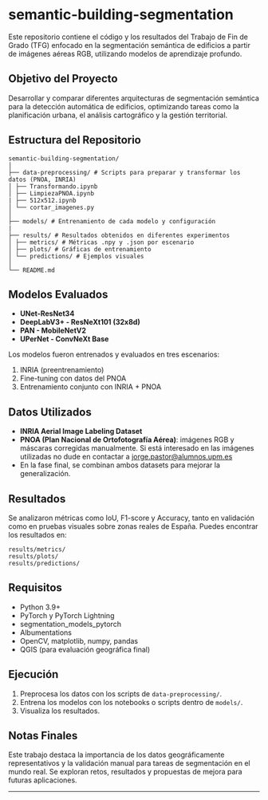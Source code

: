 # semantic-building-segmentation

Este repositorio contiene el código y los resultados del Trabajo de Fin de Grado (TFG) enfocado en la segmentación semántica de edificios a partir de imágenes aéreas RGB, utilizando modelos de aprendizaje profundo.

## Objetivo del Proyecto

Desarrollar y comparar diferentes arquitecturas de segmentación semántica para la detección automática de edificios, optimizando tareas como la planificación urbana, el análisis cartográfico y la gestión territorial.

## Estructura del Repositorio

```text
semantic-building-segmentation/
│
├── data-preprocessing/ # Scripts para preparar y transformar los datos (PNOA, INRIA)
│ ├── Transformando.ipynb
│ ├── LimpiezaPNOA.ipynb
| ├── 512x512.ipynb
│ └── cortar_imagenes.py
│
├── models/ # Entrenamiento de cada modelo y configuración
|
├── results/ # Resultados obtenidos en diferentes experimentos
│ ├── metrics/ # Métricas .npy y .json por escenario
│ ├── plots/ # Gráficas de entrenamiento
│ └── predictions/ # Ejemplos visuales
│
└── README.md
```
## Modelos Evaluados

- **UNet-ResNet34**
- **DeepLabV3+ - ResNeXt101 (32x8d)**
- **PAN - MobileNetV2**
- **UPerNet - ConvNeXt Base**

Los modelos fueron entrenados y evaluados en tres escenarios:

1. INRIA (preentrenamiento)
2. Fine-tuning con datos del PNOA
3. Entrenamiento conjunto con INRIA + PNOA

## Datos Utilizados

- **INRIA Aerial Image Labeling Dataset**
- **PNOA (Plan Nacional de Ortofotografía Aérea)**: imágenes RGB y máscaras corregidas manualmente. Si está interesado en las imágenes utilizadas no dude en contactar a jorge.pastor@alumnos.upm.es
- En la fase final, se combinan ambos datasets para mejorar la generalización.

## Resultados

Se analizaron métricas como IoU, F1-score y Accuracy, tanto en validación como en pruebas visuales sobre zonas reales de España. Puedes encontrar los resultados en:

```text
results/metrics/
results/plots/
results/predictions/
```

## Requisitos

- Python 3.9+
- PyTorch y PyTorch Lightning
- segmentation_models_pytorch
- Albumentations
- OpenCV, matplotlib, numpy, pandas
- QGIS (para evaluación geográfica final)

## Ejecución

1. Preprocesa los datos con los scripts de `data-preprocessing/`.
2. Entrena los modelos con los notebooks o scripts dentro de `models/`.
3. Visualiza los resultados.

## Notas Finales

Este trabajo destaca la importancia de los datos geográficamente representativos y la validación manual para tareas de segmentación en el mundo real. Se exploran retos, resultados y propuestas de mejora para futuras aplicaciones.

---

